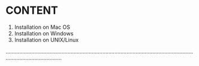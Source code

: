 # CONTENT

1. Installation on Mac OS
2. Installation on Windows
3. Installation on UNIX/Linux

.................................................................................................................................................................
